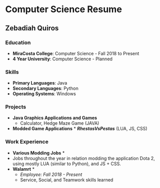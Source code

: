 # Computer Science Resume
## Zebadiah Quiros

### Education
* __MiraCosta College__: Computer Science - Fall 2018 to Present
* __4 Year University__: Computer Science - Planned

### Skills
* __Primary Languages__: Java
* __Secondary Languages__: Python
* __Operating Systems__: Windows

### Projects

* __Java Graphics Applications and Games__
  * Calculator, Hedge Maze Game (JAVA)
* __Modded Game Applications__ *
  *__RhestasVsPestas__* (LUA, JS, CSS)

### Work Experience
* __Various Modding Jobs__ *
 * Jobs throughout the year in relation modding the application Dota 2, using mostly LUA
   (similar to Python), and JS + CSS.
* __Walamrt__ *
  * _Employee: Fall 2018 - Present_
  * Service, Social, and Teamwork skills learned 
